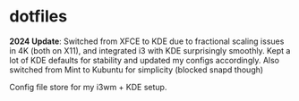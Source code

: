 # dotfiles

**2024 Update**: Switched from XFCE to KDE due to fractional scaling issues in 4K (both on X11), and integrated i3 with KDE surprisingly smoothly. Kept a lot of KDE defaults for stability and updated my configs accordingly. Also switched from Mint to Kubuntu for simplicity (blocked snapd though)

Config file store for my i3wm + KDE setup. 



